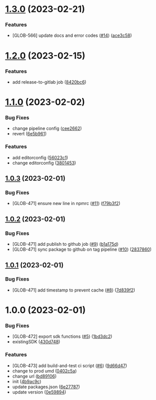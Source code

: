 # [1.3.0](https://github.com/airwallex/payouts-web-sdk/compare/v1.2.0...v1.3.0) (2023-02-21)


### Features

* [GLOB-566] update docs and error codes ([#14](https://github.com/airwallex/payouts-web-sdk/issues/14)) ([ace3c58](https://github.com/airwallex/payouts-web-sdk/commit/ace3c589b844111a001186880d453b3ae221abd4))

# [1.2.0](https://github.com/airwallex/payouts-web-sdk/compare/v1.1.0...v1.2.0) (2023-02-15)


### Features

* add release-to-gitlab job ([8420bc6](https://github.com/airwallex/payouts-web-sdk/commit/8420bc69d4a5915cc650b3f9a8dc5b326cb8432b))

# [1.1.0](https://github.com/airwallex/payouts-web-sdk/compare/v1.0.3...v1.1.0) (2023-02-02)


### Bug Fixes

* change pipeline config ([cee2662](https://github.com/airwallex/payouts-web-sdk/commit/cee2662ce6ed8ff72e8f0beca0e4947b89916a4c))
* revert ([6e5b961](https://github.com/airwallex/payouts-web-sdk/commit/6e5b9610b9d59dc69da46d1ca175ee0e030bd29c))


### Features

* add editorconfig ([56023c1](https://github.com/airwallex/payouts-web-sdk/commit/56023c1067131b72fce7619ff5f4785e2112825b))
* change editorconfig ([3801453](https://github.com/airwallex/payouts-web-sdk/commit/38014539922ef65009127b42a201bf8fea2e4d5a))

## [1.0.3](https://github.com/airwallex/payouts-web-sdk/compare/v1.0.2...v1.0.3) (2023-02-01)


### Bug Fixes

* [GLOB-471] ensure new line in npmrc ([#11](https://github.com/airwallex/payouts-web-sdk/issues/11)) ([f79b3f2](https://github.com/airwallex/payouts-web-sdk/commit/f79b3f29909d81180095f015916c078b3e7b4fe0))

## [1.0.2](https://github.com/airwallex/payouts-web-sdk/compare/v1.0.1...v1.0.2) (2023-02-01)


### Bug Fixes

* [GLOB-471] add publish to github job ([#9](https://github.com/airwallex/payouts-web-sdk/issues/9)) ([b1a175d](https://github.com/airwallex/payouts-web-sdk/commit/b1a175d4fbc698e8b8aef89612497cb0e1bee199))
* [GLOB-471] sync package to github on tag pipeline ([#10](https://github.com/airwallex/payouts-web-sdk/issues/10)) ([2837860](https://github.com/airwallex/payouts-web-sdk/commit/283786011c9ebbbfd432bf130e2df7c04933009b))

## [1.0.1](https://github.com/airwallex/payouts-web-sdk/compare/v1.0.0...v1.0.1) (2023-02-01)


### Bug Fixes

* [GLOB-471] add timestamp to prevent cache ([#8](https://github.com/airwallex/payouts-web-sdk/issues/8)) ([7d839f2](https://github.com/airwallex/payouts-web-sdk/commit/7d839f26400016d9fd98d27691ba69b6a25150a1))

# 1.0.0 (2023-02-01)


### Bug Fixes

* [GLOB-472] export sdk functions ([#5](https://github.com/airwallex/payouts-web-sdk/issues/5)) ([1bd3dc2](https://github.com/airwallex/payouts-web-sdk/commit/1bd3dc26408a5ecb33de49bd33bc67bcc101f732))
* existingSDK ([430d748](https://github.com/airwallex/payouts-web-sdk/commit/430d7486192b87f1ee3c2bcedef5712e1a7933f8))


### Features

* [GLOB-473] add build-and-test ci script ([#6](https://github.com/airwallex/payouts-web-sdk/issues/6)) ([9d66d47](https://github.com/airwallex/payouts-web-sdk/commit/9d66d47704373e3960b4d205f5cfecd335ddac4b))
* change to prod umd ([0402c5a](https://github.com/airwallex/payouts-web-sdk/commit/0402c5af10ac32e6b871cc4a6375775608ed3b7d))
* change url ([bd89106](https://github.com/airwallex/payouts-web-sdk/commit/bd89106fb0753fef1d89c8d725700009b25c9018))
* init ([4b9ac9c](https://github.com/airwallex/payouts-web-sdk/commit/4b9ac9c2cfa3ae0c6d48acf0acdf65cf28228dec))
* update packages.json ([6e27787](https://github.com/airwallex/payouts-web-sdk/commit/6e27787568d29a74a768ad9d4fcdc5ecbe143d2c))
* update version ([0e59894](https://github.com/airwallex/payouts-web-sdk/commit/0e59894145362e4a777e969b97e6bad0a505d268))
